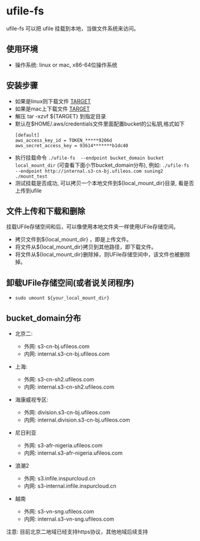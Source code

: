 # ufile-fs
ufile-fs 可以把 ufile 挂载到本地，当做文件系统来访问。

## 使用环境
* 操作系统: linux or mac, x86-64位操作系统

## 安装步骤
* 如果是linux则下载文件 [TARGET](https://github.com/ufilesdk-dev/ufile-fs/releases/download/v0.21.1/ufile-fs-linux.tar.gz)
* 如果是mac上下载文件 [TARGET](https://github.com/ufilesdk-dev/ufile-fs/releases/download/v0.21.1/ufile-fs-mac.tar.gz)
* 解压 tar -xzvf ${TARGET} 到指定目录
* 默认在$HOME/.aws/credentials文件里面配置bucket的公私钥,格式如下
  ```
  [default]
  aws_access_key_id = TOKEN_*****9206d
  aws_secret_access_key = 93614*******b1dc40
  ```
* 执行挂载命令 ```./ufile-fs  --endpoint bucket_domain bucket local_mount_dir``` (可查看下面小节bucket_domain分布), 例如: ```./ufile-fs  --endpoint http://internal.s3-cn-bj.ufileos.com suning2  ./mount_test```
* 测试挂载是否成功, 可以拷贝一个本地文件到${local_mount_dir}目录, 看是否上传到ufile

## 文件上传和下载和删除
 挂载UFile存储空间和后，可以像使用本地文件夹一样使用UFile存储空间。
* 拷贝文件到${local_mount_dir} ，即是上传文件。
* 将文件从${local_mount_dir}拷贝到其他路径，即下载文件。
* 将文件从${local_mount_dir}删除掉，则UFile存储空间中，该文件也被删除掉。

## 卸载UFile存储空间(或者说关闭程序)
* ```sudo umount ${your_local_mount_dir}```

## bucket_domain分布
* 北京二:
  * 外网: s3-cn-bj.ufileos.com
  * 内网: internal.s3-cn-bj.ufileos.com

* 上海:
  * 外网: s3-cn-sh2.ufileos.com
  * 内网: internal.s3-cn-sh2.ufileos.com

* 海康威视专区:
  * 外网: division.s3-cn-bj.ufileos.com
  * 内网: internal.division.s3-cn-bj.ufileos.com

* 尼日利亚
  * 外网: s3-afr-nigeria.ufileos.com
  * 内网: internal.s3-afr-nigeria.ufileos.com

* 浪潮2
  * 外网: s3.infile.inspurcloud.cn
  * 内网: s3-internal.infile.inspurcloud.cn

* 越南
  * 外网: s3-vn-sng.ufileos.com
  * 内网: internal.s3-vn-sng.ufileos.com

注意: 目前北京二地域已经支持https协议，其他地域后续支持
